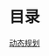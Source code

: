 # 目录

[动态规划](https://github.com/RAninymous/Leetcode-Notes/blob/main/%E9%A2%98%E5%9E%8B%E4%B8%8E%E6%A8%A1%E6%9D%BF/dp.md)
